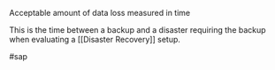 Acceptable amount of data loss measured in time

This is the time between a backup and a disaster requiring the backup when evaluating a [[Disaster Recovery]] setup.

#sap